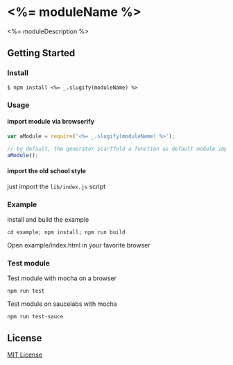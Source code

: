 #  <%= moduleName %>

<%= moduleDescription %>

## Getting Started

### Install

```
$ npm install <%= _.slugify(moduleName) %>
```

### Usage

#### import module via browserify

```javascript
var aModule = require('<%= _.slugify(moduleName) %>');

// by default, the generator scarffold a function as default module implementation
aModule();
```

#### import the old school style

just import the `lib/index.js` script

### Example

Install and build the example

```
cd example; npm install; npm run build
```

Open example/index.html in your favorite browser

### Test module

Test module with mocha on a browser

```
npm run test
```

Test module on saucelabs with mocha

```
npm run test-sauce
```

## License

[MIT License](http://en.wikipedia.org/wiki/MIT_License)
